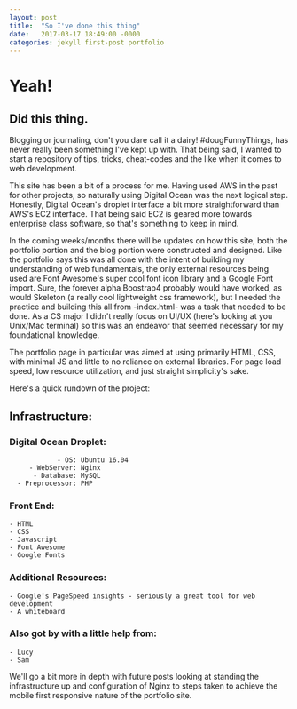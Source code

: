 ```yaml
---
layout: post
title:  "So I've done this thing"
date:   2017-03-17 18:49:00 -0000
categories: jekyll first-post portfolio
---
```

# Yeah!

## Did this thing.

<!--excerpt-->

Blogging or journaling, don't you dare call it a dairy! #dougFunnyThings, has never really been something I've kept up with.
That being said, I wanted to start a repository of tips, tricks, cheat-codes and the like when it comes to web development.

This site has been a bit of a process for me. Having used AWS in the past for other projects, so naturally using Digital Ocean was the next logical step. Honestly, Digital Ocean's droplet interface a bit more straightforward than AWS's EC2 interface. That being said EC2 is geared more towards enterprise class software, so that's something to keep in mind.

In the coming weeks/months there will be updates on how this site, both the portfolio portion and the blog portion were constructed and designed. Like the portfolio says this was all done with the intent of building my understanding of web fundamentals, the only external resources being used are Font Awesome's super cool font icon library and a Google Font import. Sure, the forever alpha Boostrap4 probably would have worked, as would Skeleton (a really cool lightweight css framework), but I needed the practice and building this all from -index.html- was a task that needed to be done. As a CS major I didn't really focus on UI/UX (here's looking at you Unix/Mac terminal) so this was an endeavor that seemed necessary for my foundational knowledge.

The portfolio page in particular was aimed at using primarily HTML, CSS, with minimal JS and little to no reliance on external libraries. For page load speed, low resource utilization, and just straight simplicity's sake.

Here's a quick rundown of the project:


## Infrastructure:


### Digital Ocean Droplet:

                - OS: Ubuntu 16.04
         - WebServer: Nginx
          - Database: MySQL
      - Preprocessor: PHP


### Front End:

    - HTML
    - CSS
    - Javascript
    - Font Awesome
    - Google Fonts


### Additional Resources:

    - Google's PageSpeed insights - seriously a great tool for web development
    - A whiteboard


### Also got by with a little help from:
    - Lucy
    - Sam
  
We'll go a bit more in depth with future posts looking at standing the infrastructure up and configuration of Nginx to steps taken to achieve the mobile first responsive nature of the portfolio site.
